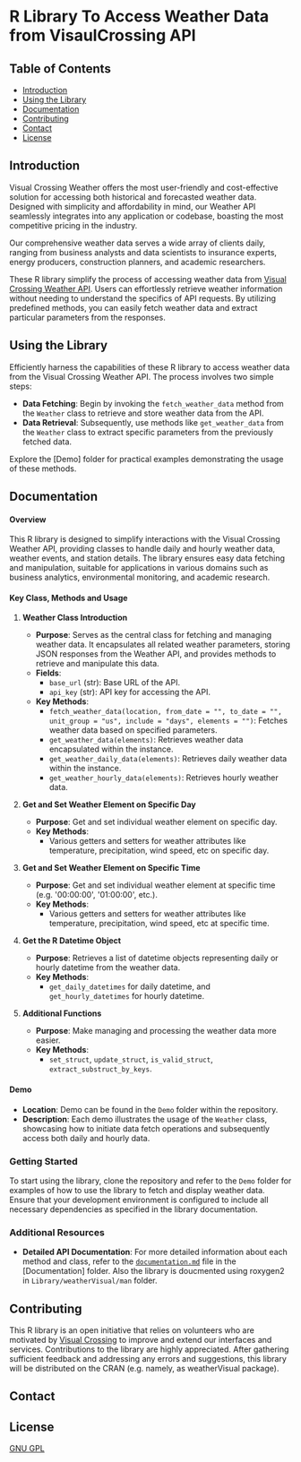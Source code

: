 # R Library To Access Weather Data from VisaulCrossing API

## Table of Contents
* [Introduction](#introduction)
* [Using the Library](#using-the-library)
* [Documentation](#documentation)
* [Contributing](#contributing)
* [Contact](#contact)
* [License](#license)

## Introduction
Visual Crossing Weather offers the most user-friendly and cost-effective solution for accessing both historical and forecasted weather data. Designed with simplicity and affordability in mind, our Weather API seamlessly integrates into any application or codebase, boasting the most competitive pricing in the industry.

Our comprehensive weather data serves a wide array of clients daily, ranging from business analysts and data scientists to insurance experts, energy producers, construction planners, and academic researchers.

These R library simplify the process of accessing weather data from [Visual Crossing Weather API](https://www.visualcrossing.com/weather-api). Users can effortlessly retrieve weather information without needing to understand the specifics of API requests. By utilizing predefined methods, you can easily fetch weather data and extract particular parameters from the responses.

## Using the Library
Efficiently harness the capabilities of these R library to access weather data from the Visual Crossing Weather API. The process involves two simple steps:
* **Data Fetching**: Begin by invoking the `fetch_weather_data` method from the `Weather` class to retrieve and store weather data from the API.
* **Data Retrieval**: Subsequently, use methods like `get_weather_data` from the `Weather` class to extract specific parameters from the previously fetched data.

Explore the [Demo] folder for practical examples demonstrating the usage of these methods.

## Documentation
#### Overview
This R library is designed to simplify interactions with the Visual Crossing Weather API, providing classes to handle daily and hourly weather data, weather events, and station details. The library ensures easy data fetching and manipulation, suitable for applications in various domains such as business analytics, environmental monitoring, and academic research.

#### Key Class, Methods and Usage

1. **Weather Class Introduction**
   - **Purpose**: Serves as the central class for fetching and managing weather data. It encapsulates all related weather parameters, storing JSON responses from the Weather API, and provides methods to retrieve and manipulate this data.
   - **Fields**:
     - `base_url` (str): Base URL of the API.
     - `api_key` (str): API key for accessing the API.
   - **Key Methods**:
     - `fetch_weather_data(location, from_date = "", to_date = "", unit_group = "us", include = "days", elements = "")`: Fetches weather data based on specified parameters.
     - `get_weather_data(elements)`: Retrieves weather data encapsulated within the instance.
     - `get_weather_daily_data(elements)`: Retrieves daily weather data within the instance.
     - `get_weather_hourly_data(elements)`: Retrieves hourly weather data.

2. **Get and Set Weather Element on Specific Day**
   - **Purpose**: Get and set individual weather element on specific day.
   - **Key Methods**:
     - Various getters and setters for weather attributes like temperature, precipitation, wind speed, etc on specific day.

3. **Get and Set Weather Element on Specific Time**
   - **Purpose**: Get and set individual weather element at specific time (e.g. '00:00:00', '01:00:00', etc.).
   - **Key Methods**:
     - Various getters and setters for weather attributes like temperature, precipitation, wind speed, etc at specific time.

4. **Get the R Datetime Object**
   - **Purpose**: Retrieves a list of datetime objects representing daily or hourly datetime from the weather data.
   - **Key Methods**:
     -  `get_daily_datetimes` for daily datetime, and `get_hourly_datetimes` for hourly datetime.

5. **Additional Functions**
   - **Purpose**: Make managing and processing the weather data more easier.
   - **Key Methods**:
     - `set_struct`, `update_struct`, `is_valid_struct`, `extract_substruct_by_keys`.

#### Demo
- **Location**: Demo can be found in the `Demo` folder within the repository.
- **Description**: Each demo illustrates the usage of the `Weather` class, showcasing how to initiate data fetch operations and subsequently access both daily and hourly data.

### Getting Started
To start using the library, clone the repository and refer to the `Demo` folder for examples of how to use the library to fetch and display weather data. Ensure that your development environment is configured to include all necessary dependencies as specified in the library documentation.

### Additional Resources
- **Detailed API Documentation**: For more detailed information about each method and class, refer to the [`documentation.md`](./Documentation/documentation.md) file in the [Documentation] folder. Also the library is doucmented using roxygen2 in `Library/weatherVisual/man` folder.


## Contributing
This R library is an open initiative that relies on volunteers who are motivated by [Visual Crossing](https://www.visualcrossing.com/) to improve and extend our interfaces and services. Contributions to the library are highly appreciated. After gathering sufficient feedback and addressing any errors and suggestions, this library will be distributed on the CRAN (e.g. namely, as weatherVisual package).

## Contact


## License
[GNU GPL](LICENSE.txt)
